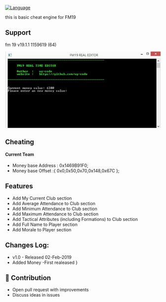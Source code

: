 
[![Language](https://img.shields.io/badge/language-C++-blue.svg)](https://isocpp.org/)


this is basic cheat engine for FM19
## Support
fm 19 v19.1.1 1159619 (64)

![FM19](Resource/basic.JPG)

## Cheating
#### Current Team
- Money base Address : 0x1469B91F0;
- Money base Offset  :{ 0x0,0x50,0x70,0x148,0x67C };


## Features

  - Add My Current Club section
  - Add Average Attendance to Club section
  - Add Minimum Attendance to Club section
  - Add Maximum Attendance to Club section
  - Add Tactical Attributes (including Formations) to Club section
  - Add Full Name to Player section
  - Add Morale to Player section


##  Changes Log:

  - v1.0 - Released 02-Feb-2019 
  - Added Money
  -First realeased
}
## 🙌 Contribution

- Open pull request with improvements
- Discuss ideas in issues


